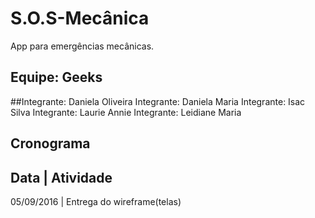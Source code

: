 # S.O.S-Mecânica
App para emergências mecânicas.


## Equipe: Geeks
##Integrante: Daniela Oliveira
Integrante: Daniela Maria
Integrante: Isac Silva
Integrante: Laurie Annie
Integrante: Leidiane Maria

## Cronograma
Data | Atividade
----------------------
05/09/2016 | Entrega do wireframe(telas)
